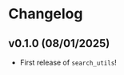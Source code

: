 # Changelog

<!--next-version-placeholder-->

## v0.1.0 (08/01/2025)

- First release of `search_utils`!